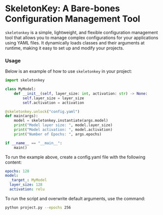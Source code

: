 # SkeletonKey: A Bare-bones Configuration Management Tool

`skeletonkey` is a simple, lightweight, and flexible configuration management tool that allows you to manage complex configurations for your applications using YAML files. It dynamically loads classes and their arguments at runtime, making it easy to set up and modify your projects.

### Usage

Below is an example of how to use `skeletonkey` in your project:

```python
import skeletonkey

class MyModel:
    def __init__(self, layer_size: int, activation: str) -> None:
        self.layer_size = layer_size
        self.activation = activation

@skeletonkey.unlock("config.yaml")
def main(args):
    model = skeletonkey.instantiate(args.model)
    print("Model layer size: ", model.layer_size)
    print("Model activation: ", model.activation)
    print("Number of Epochs: ", args.epochs)

if __name__ == "__main__":  
    main()
```

To run the example above, create a config.yaml file with the following content:
```yaml
epochs: 128
model:
  _target_: MyModel
  layer_size: 128
  activation: relu
```
To run the script and overwrite default arguments, use the command:
```bash
python project.py --epochs 256
```
